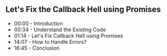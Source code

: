 ## Let's Fix the Callback Hell using Promises

- 00:00 - Introduction
- 00:34 - Understand the Existing Code
- 01:14 - Let's Fix Callback Hell using Promises
- 14:07 - How to Handle Errors?
- 16:45 - Conclusion